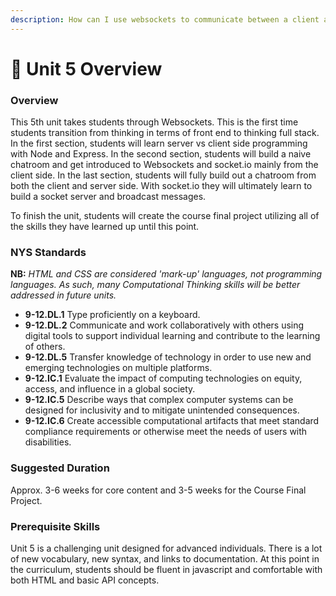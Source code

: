 ```yaml
---
description: How can I use websockets to communicate between a client and server.
---
```


# 🔮 Unit 5 Overview

### Overview

This 5th unit takes students through Websockets. This is the first time students transition from thinking in terms of front end to thinking full stack. In the first section, students will learn server vs client side programming with Node and Express. In the second section, students will build a naive chatroom and get introduced to Websockets and socket.io mainly from the client side. In the last section, students will fully build out a chatroom from both the client and server side. With socket.io they will ultimately learn to build a socket server and broadcast messages.

To finish the unit, students will create the course final project utilizing all of the skills they have learned up until this point.

### NYS Standards

**NB:** _HTML and CSS are considered 'mark-up' languages, not programming languages. As such, many Computational Thinking skills will be better addressed in future units._

* **9-12.DL.1** Type proficiently on a keyboard.
* **9-12.DL.2** Communicate and work collaboratively with others using digital tools to support individual learning and contribute to the learning of others.
* **9-12.DL.5** Transfer knowledge of technology in order to use new and emerging technologies on multiple platforms.
* **9-12.IC.1** Evaluate the impact of computing technologies on equity, access, and influence in a global society.
* **9-12.IC.5** Describe ways that complex computer systems can be designed for inclusivity and to mitigate unintended consequences.
* **9-12.IC.6** Create accessible computational artifacts that meet standard compliance requirements or otherwise meet the needs of users with disabilities.

### Suggested Duration

Approx. 3-6 weeks for core content and 3-5 weeks for the Course Final Project.

### Prerequisite Skills

Unit 5 is a challenging unit designed for advanced individuals. There is a lot of new vocabulary, new syntax, and links to documentation. At this point in the curriculum, students should be fluent in javascript and comfortable with both HTML and basic API concepts. 
